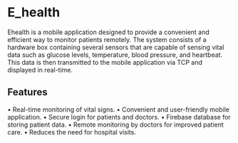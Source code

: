 # E_health

Ehealth is a mobile application designed to provide a convenient and efficient way to monitor patients remotely. The system consists of a hardware box containing several sensors that are capable of sensing vital data such as glucose levels, temperature, blood pressure, and heartbeat. This data is then transmitted to the mobile application via TCP and displayed in real-time.

## Features
• Real-time monitoring of vital signs.
• Convenient and user-friendly mobile application.
• Secure login for patients and doctors.
• Firebase database for storing patient data.
• Remote monitoring by doctors for improved patient care.
• Reduces the need for hospital visits.
